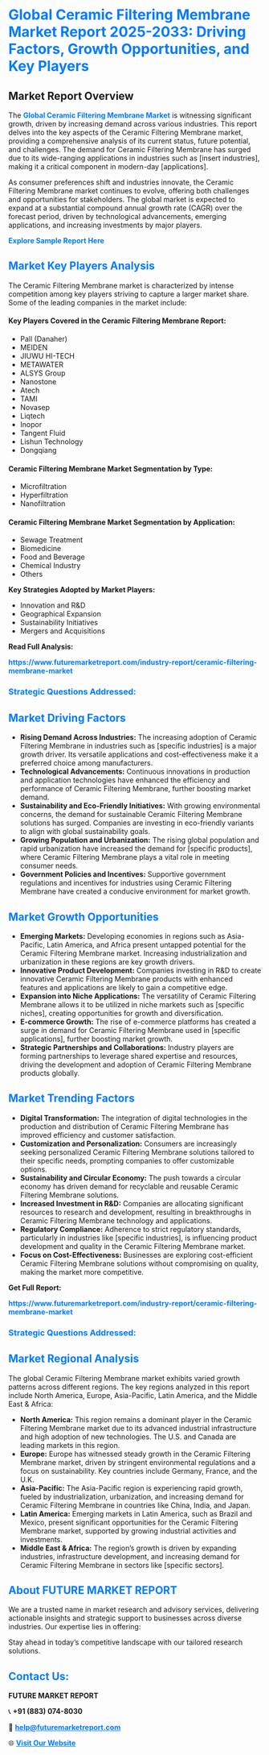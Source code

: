 <h1 style="color: #007BFF;">Global Ceramic Filtering Membrane Market Report 2025-2033: Driving Factors, Growth Opportunities, and Key Players</h1>

<section id="overview">
<h2>Market Report Overview</h2>
<p>The <a href="https://www.futuremarketreport.com/industry-report/ceramic-filtering-membrane-market" style="color: #007BFF; text-decoration: none;"><strong>Global Ceramic Filtering Membrane Market</strong></a> is witnessing significant growth, driven by increasing demand across various industries. This report delves into the key aspects of the Ceramic Filtering Membrane market, providing a comprehensive analysis of its current status, future potential, and challenges. The demand for Ceramic Filtering Membrane has surged due to its wide-ranging applications in industries such as [insert industries], making it a critical component in modern-day [applications].</p>
<p>As consumer preferences shift and industries innovate, the Ceramic Filtering Membrane market continues to evolve, offering both challenges and opportunities for stakeholders. The global market is expected to expand at a substantial compound annual growth rate (CAGR) over the forecast period, driven by technological advancements, emerging applications, and increasing investments by major players.</p>
</section>

<section id="overview">
<p><a href="https://www.futuremarketreport.com/request-sample/reportId=50318" style="color: #007BFF; text-decoration: none;"><strong>Explore Sample Report Here</strong></a></p>
</section>

<section id="key-players">
<h2 style="color: #007BFF;">Market Key Players Analysis</h2>
<p>The Ceramic Filtering Membrane market is characterized by intense competition among key players striving to capture a larger market share. Some of the leading companies in the market include:</p>
<h4>Key Players Covered in the Ceramic Filtering Membrane Report:</h4>
<ul><li>Pall (Danaher)</li><li>MEIDEN</li><li>JIUWU HI-TECH</li><li>METAWATER</li><li>ALSYS Group</li><li>Nanostone</li><li>Atech</li><li>TAMI</li><li>Novasep</li><li>Liqtech</li><li>Inopor</li><li>Tangent Fluid</li><li>Lishun Technology</li><li>Dongqiang</li></ul>
<h4>Ceramic Filtering Membrane Market Segmentation by Type:</h4>
<ul><li>Microfiltration</li><li>Hyperfiltration</li><li>Nanofiltration</li></ul>

<h4>Ceramic Filtering Membrane Market Segmentation by Application:</h4>
<ul><li>Sewage Treatment</li><li>Biomedicine</li><li>Food and Beverage</li><li>Chemical Industry</li><li>Others</li></ul>
<p><strong>Key Strategies Adopted by Market Players:</strong></p>
<ul>
<li>Innovation and R&D</li>
<li>Geographical Expansion</li>
<li>Sustainability Initiatives</li>
<li>Mergers and Acquisitions</li>
</ul>
</section>

<section>
<p><strong>Read Full Analysis: </strong></p><a href="https://www.futuremarketreport.com/industry-report/ceramic-filtering-membrane-market" style="color: #007BFF; text-decoration: none;"><strong>https://www.futuremarketreport.com/industry-report/ceramic-filtering-membrane-market</strong></a>
<h3 style="color: #007BFF;">Strategic Questions Addressed:</h3>
</section>

<section id="driving-factors">
<h2 style="color: #007BFF;">Market Driving Factors</h2>
<ul>
<li><strong>Rising Demand Across Industries:</strong> The increasing adoption of Ceramic Filtering Membrane in industries such as [specific industries] is a major growth driver. Its versatile applications and cost-effectiveness make it a preferred choice among manufacturers.</li>
<li><strong>Technological Advancements:</strong> Continuous innovations in production and application technologies have enhanced the efficiency and performance of Ceramic Filtering Membrane, further boosting market demand.</li>
<li><strong>Sustainability and Eco-Friendly Initiatives:</strong> With growing environmental concerns, the demand for sustainable Ceramic Filtering Membrane solutions has surged. Companies are investing in eco-friendly variants to align with global sustainability goals.</li>
<li><strong>Growing Population and Urbanization:</strong> The rising global population and rapid urbanization have increased the demand for [specific products], where Ceramic Filtering Membrane plays a vital role in meeting consumer needs.</li>
<li><strong>Government Policies and Incentives:</strong> Supportive government regulations and incentives for industries using Ceramic Filtering Membrane have created a conducive environment for market growth.</li>
</ul>
</section>

<section id="growth-opportunities">
<h2 style="color: #007BFF;">Market Growth Opportunities</h2>
<ul>
<li><strong>Emerging Markets:</strong> Developing economies in regions such as Asia-Pacific, Latin America, and Africa present untapped potential for the Ceramic Filtering Membrane market. Increasing industrialization and urbanization in these regions are key growth drivers.</li>
<li><strong>Innovative Product Development:</strong> Companies investing in R&D to create innovative Ceramic Filtering Membrane products with enhanced features and applications are likely to gain a competitive edge.</li>
<li><strong>Expansion into Niche Applications:</strong> The versatility of Ceramic Filtering Membrane allows it to be utilized in niche markets such as [specific niches], creating opportunities for growth and diversification.</li>
<li><strong>E-commerce Growth:</strong> The rise of e-commerce platforms has created a surge in demand for Ceramic Filtering Membrane used in [specific applications], further boosting market growth.</li>
<li><strong>Strategic Partnerships and Collaborations:</strong> Industry players are forming partnerships to leverage shared expertise and resources, driving the development and adoption of Ceramic Filtering Membrane products globally.</li>
</ul>
</section>

<section id="trending-factors">
<h2 style="color: #007BFF;">Market Trending Factors</h2>
<ul>
<li><strong>Digital Transformation:</strong> The integration of digital technologies in the production and distribution of Ceramic Filtering Membrane has improved efficiency and customer satisfaction.</li>
<li><strong>Customization and Personalization:</strong> Consumers are increasingly seeking personalized Ceramic Filtering Membrane solutions tailored to their specific needs, prompting companies to offer customizable options.</li>
<li><strong>Sustainability and Circular Economy:</strong> The push towards a circular economy has driven demand for recyclable and reusable Ceramic Filtering Membrane solutions.</li>
<li><strong>Increased Investment in R&D:</strong> Companies are allocating significant resources to research and development, resulting in breakthroughs in Ceramic Filtering Membrane technology and applications.</li>
<li><strong>Regulatory Compliance:</strong> Adherence to strict regulatory standards, particularly in industries like [specific industries], is influencing product development and quality in the Ceramic Filtering Membrane market.</li>
<li><strong>Focus on Cost-Effectiveness:</strong> Businesses are exploring cost-efficient Ceramic Filtering Membrane solutions without compromising on quality, making the market more competitive.</li>
</ul>
</section>

<section>
<p><strong>Get Full Report: </strong></p><a href="https://www.futuremarketreport.com/industry-report/ceramic-filtering-membrane-market" style="color: #007BFF; text-decoration: none;"><strong>https://www.futuremarketreport.com/industry-report/ceramic-filtering-membrane-market</strong></a>
<h3 style="color: #007BFF;">Strategic Questions Addressed:</h3>
</section>


<section id="regional-analysis">
<h2 style="color: #007BFF;">Market Regional Analysis</h2>
<p>The global Ceramic Filtering Membrane market exhibits varied growth patterns across different regions. The key regions analyzed in this report include North America, Europe, Asia-Pacific, Latin America, and the Middle East & Africa:</p>
<ul>
<li><strong>North America:</strong> This region remains a dominant player in the Ceramic Filtering Membrane market due to its advanced industrial infrastructure and high adoption of new technologies. The U.S. and Canada are leading markets in this region.</li>
<li><strong>Europe:</strong> Europe has witnessed steady growth in the Ceramic Filtering Membrane market, driven by stringent environmental regulations and a focus on sustainability. Key countries include Germany, France, and the U.K.</li>
<li><strong>Asia-Pacific:</strong> The Asia-Pacific region is experiencing rapid growth, fueled by industrialization, urbanization, and increasing demand for Ceramic Filtering Membrane in countries like China, India, and Japan.</li>
<li><strong>Latin America:</strong> Emerging markets in Latin America, such as Brazil and Mexico, present significant opportunities for the Ceramic Filtering Membrane market, supported by growing industrial activities and investments.</li>
<li><strong>Middle East & Africa:</strong> The region’s growth is driven by expanding industries, infrastructure development, and increasing demand for Ceramic Filtering Membrane in sectors like [specific sectors].</li>
</ul>
</section>

<footer>
<h2 style="color: #007BFF;">About FUTURE MARKET REPORT</h2>
<p>We are a trusted name in market research and advisory services, delivering actionable insights and strategic support to businesses across diverse industries. Our expertise lies in offering:</p>

<p>Stay ahead in today’s competitive landscape with our tailored research solutions.</p>

<h2 style="color: #007BFF;">Contact Us:</h2>
<p><strong>FUTURE MARKET REPORT</strong></p>
<p>📞 <strong>+91 (883) 074-8030</strong></p>
<p>📧 <strong><a href="mailto:help@futuremarketreport.com" style="color: #007BFF;">help@futuremarketreport.com</a></strong></p>
<p>🌐 <strong><a href="https://www.futuremarketreport.com/" style="color: #007BFF;">Visit Our Website</a></strong></p>
</footer>